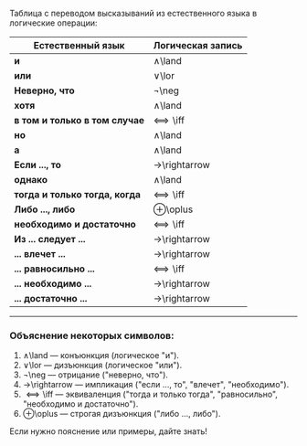 Таблица с переводом высказываний из естественного языка в логические операции:

| Естественный язык               | Логическая запись |
| ------------------------------- | ----------------- |
| **и**                           | ∧\land            |
| **или**                         | ∨\lor             |
| **Неверно, что**                | ¬\neg             |
| **хотя**                        | ∧\land            |
| **в том и только в том случае** | ⟺  \iff           |
| **но**                          | ∧\land            |
| **а**                           | ∧\land            |
| **Если ..., то**                | →\rightarrow      |
| **однако**                      | ∧\land            |
| **тогда и только тогда, когда** | ⟺  \iff           |
| **Либо ..., либо**              | ⊕\oplus           |
| **необходимо и достаточно**     | ⟺  \iff           |
| **Из ... следует ...**          | →\rightarrow      |
| **... влечет ...**              | →\rightarrow      |
| **... равносильно ...**         | ⟺  \iff           |
| **... необходимо ...**          | →\rightarrow      |
| **... достаточно ...**          | →\rightarrow      |

---

### Объяснение некоторых символов:

1. ∧\land — конъюнкция (логическое "и").
2. ∨\lor — дизъюнкция (логическое "или").
3. ¬\neg — отрицание ("неверно, что").
4. →\rightarrow — импликация ("если ..., то", "влечет", "необходимо").
5.   ⟺  \iff — эквиваленция ("тогда и только тогда", "равносильно", "необходимо и достаточно").
6. ⊕\oplus — строгая дизъюнкция ("либо ..., либо").

Если нужно пояснение или примеры, дайте знать!


